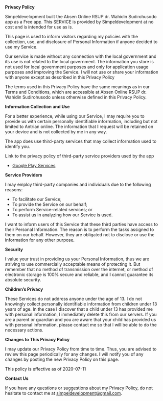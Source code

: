 **Privacy Policy**

Simpeldevelopment built the Absen Online RSUP dr. Wahidin Sudirohusodo app as a Free app. This SERVICE is provided by Simpeldevelopment at no cost and is intended for use as is.

This page is used to inform visitors regarding my policies with the collection, use, and disclosure of Personal Information if anyone decided to use my Service.

Our service is made without any connection with the local government and its use is not related to the local government. The information you store is not used for local government purposes and only for application usage purposes and improving the Service. I will not use or share your information with anyone except as described in this Privacy Policy

The terms used in this Privacy Policy have the same meanings as in our Terms and Conditions, which are accessible at Absen Online RSUP dr. Wahidin Sudirohusodo unless otherwise defined in this Privacy Policy.

**Information Collection and Use**

For a better experience, while using our Service, I may require you to provide us with certain personally identifiable information, including but not limited to Antrian online. The information that I request will be retained on your device and is not collected by me in any way.

The app does use third-party services that may collect information used to identify you.

Link to the privacy policy of third-party service providers used by the app

*   [Google Play Services](https://www.google.com/policies/privacy/)

**Service Providers**

I may employ third-party companies and individuals due to the following reasons:

*   To facilitate our Service;
*   To provide the Service on our behalf;
*   To perform Service-related services; or
*   To assist us in analyzing how our Service is used.

I want to inform users of this Service that these third parties have access to their Personal Information. The reason is to perform the tasks assigned to them on our behalf. However, they are obligated not to disclose or use the information for any other purpose.

**Security**

I value your trust in providing us your Personal Information, thus we are striving to use commercially acceptable means of protecting it. But remember that no method of transmission over the internet, or method of electronic storage is 100% secure and reliable, and I cannot guarantee its absolute security.

**Children’s Privacy**

These Services do not address anyone under the age of 13. I do not knowingly collect personally identifiable information from children under 13 years of age. In the case I discover that a child under 13 has provided me with personal information, I immediately delete this from our servers. If you are a parent or guardian and you are aware that your child has provided us with personal information, please contact me so that I will be able to do the necessary actions.

**Changes to This Privacy Policy**

I may update our Privacy Policy from time to time. Thus, you are advised to review this page periodically for any changes. I will notify you of any changes by posting the new Privacy Policy on this page.

This policy is effective as of 2020-07-11

**Contact Us**

If you have any questions or suggestions about my Privacy Policy, do not hesitate to contact me at simpeldevelopment@gmail.com.
